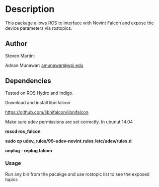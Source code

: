 # Description
This package allows ROS to interface with Novint Falcon and expose the device parameters via rostopics.

## Author
Steven Martin:

Adnan Munawar: amunawar@wpi.edu

## Dependencies
Tested on ROS Hydro and Indigo.

Download and install libnifalcon

 https://github.com/libnifalcon/libnifalcon

Make sure udev permissions are set correctly. In ubunut 14.04 

  **roscd ros_falcon**
  
  **sudo cp udev_rules/99-udev-novint.rules /etc/udev/rules.d**
  
  **unplug - replug falcon**

### Usage
Run any bin from the pacakge and use rostopic list to see the exposed topics

